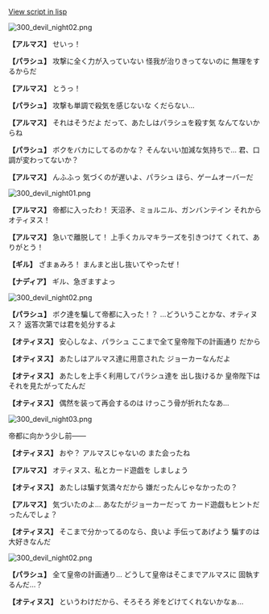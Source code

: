 [View script in lisp](../scripts/100604063.txt)

![300_devil_night02.png](../images/backgrounds/300_devil_night02.png)

**【アルマス】**
せいっ！

**【パラシュ】**
攻撃に全く力が入っていない
怪我が治りきってないのに
無理をするからだ

**【アルマス】**
とうっ！

**【パラシュ】**
攻撃も単調で殺気を感じないな
くだらない…

**【アルマス】**
それはそうだよ
だって、あたしはパラシュを殺す気
なんてないからね

**【パラシュ】**
ボクをバカにしてるのかな？
そんないい加減な気持ちで…
君、口調が変わってないか？

**【アルマス】**
んふふっ
気づくのが遅いよ、パラシュ
ほら、ゲームオーバーだ

![300_devil_night01.png](../images/backgrounds/300_devil_night01.png)

**【アルマス】**
帝都に入ったわ！
天沼矛、ミョルニル、ガンバンテイン
それからオティヌス！

**【アルマス】**
急いで離脱して！
上手くカルマキラーズを引きつけて
くれて、ありがとう！

**【ギル】**
ざまぁみろ！
まんまと出し抜いてやったぜ！

**【ナディア】**
ギル、急ぎますよっ

![300_devil_night02.png](../images/backgrounds/300_devil_night02.png)

**【パラシュ】**
ボク達を騙して帝都に入った！？
…どういうことかな、オティヌス？
返答次第では君を処分するよ

**【オティヌス】**
安心しなよ、パラシュ
ここまで全て皇帝陛下の計画通り
だから

**【オティヌス】**
あたしはアルマス達に用意された
ジョーカーなんだよ

**【オティヌス】**
あたしを上手く利用してパラシュ達を
出し抜けるか
皇帝陛下はそれを見たがってたんだ

**【オティヌス】**
偶然を装って再会するのは
けっこう骨が折れたなあ…

![300_devil_night03.png](../images/backgrounds/300_devil_night03.png)

帝都に向かう少し前――

**【オティヌス】**
おや？
アルマスじゃないの
また会ったね

**【アルマス】**
オティヌス、私とカード遊戯を
しましょう

**【オティヌス】**
あたしは騙す気満々だから
嫌だったんじゃなかったの？

**【アルマス】**
気づいたのよ…
あなたがジョーカーだって
カード遊戯もヒントだったんでしょ？

**【オティヌス】**
そこまで分かってるのなら、良いよ
手伝ってあげよう
騙すのは大好きなんだ

![300_devil_night02.png](../images/backgrounds/300_devil_night02.png)

**【パラシュ】**
全て皇帝の計画通り…
どうして皇帝はそこまでアルマスに
固執するんだ…？

**【オティヌス】**
というわけだから、そろそろ
斧をどけてくれないかなぁ…